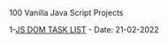100 Vanilla Java Script Projects

1-[JS DOM TASK LIST](https://muhamadherwan.github.io/js100_projects/01-dom_tasklist/) - Date: 21-02-2022 
